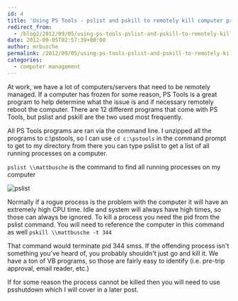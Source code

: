 ```yaml
---
id: 4
title: 'Using PS Tools - pslist and pskill to remotely kill computer processes'
redirect_from:
  - /blog2/2012/09/05/using-ps-tools-pslist-and-pskill-to-remotely-kill-computer-processes/
date: 2012-09-05T02:57:39+00:00
author: mrbusche
permalink: /2012/09/05/using-ps-tools-pslist-and-pskill-to-remotely-kill-computer-processes/
categories:
  - computer management
---
```


At work, we have a lot of computers/servers that need to be remotely managed. If a computer has frozen for some reason, PS Tools <a />is a great program to help determine what the issue is and if necessary remotely reboot the computer. There are 12 different programs that come with PS Tools, but pslist and pskill are the two used most frequently.</p>

All PS Tools programs are ran via the command line. I unzipped all the programs to c:\pstools, so I can use `cd c:\pstools` in the command prompt to get to my directory from there you can type pslist to get a list of all running processes on a computer.

`pslist \\mattbusche` is the command to find all running processes on my computer

 <img src="/images/2012/09/pslist.png" alt="pslist" />

Normally if a rogue process is the problem with the computer it will have an extremely high CPU time. Idle and system will always have high times, so those can always be ignored. To kill a process you need the pid from the pslist command. You will need to reference the computer in this command as well `pskill \\mattbusche -t 344`

That command would terminate pid 344 smss. If the offending process isn't something you've heard of, you probably shouldn't just go and kill it. We have a ton of VB programs, so those are fairly easy to identify (i.e. pre-trip approval, email reader, etc.)

If for some reason the process cannot be killed then you will need to use psshutdown which I will cover in a later post.
